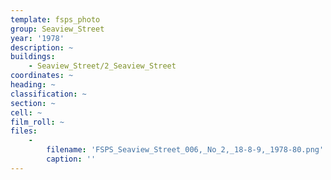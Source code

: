 ```yaml
---
template: fsps_photo
group: Seaview_Street
year: '1978'
description: ~
buildings:
    - Seaview_Street/2_Seaview_Street
coordinates: ~
heading: ~
classification: ~
section: ~
cell: ~
film_roll: ~
files:
    -
        filename: 'FSPS_Seaview_Street_006,_No_2,_18-8-9,_1978-80.png'
        caption: ''
---
```

